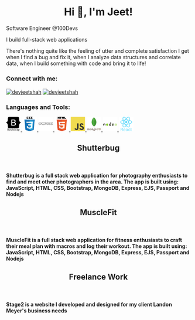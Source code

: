 <h1 align="center">Hi 👋, I'm Jeet!</h1>

Software Engineer @100Devs

I build full-stack web applications

There's nothing quite like the feeling of utter and complete satisfaction I get when I find a bug and fix it, when I analyze data structures and correlate data, when I build something with code and bring it to life!

<h3 align="left">Connect with me:</h3>
<p align="left">
<a href="https://twitter.com/devjeetshah" target="blank"><img align="center" src="https://raw.githubusercontent.com/rahuldkjain/github-profile-readme-generator/master/src/images/icons/Social/twitter.svg" alt="devjeetshah" height="30" width="40" /></a>
<a href="https://linkedin.com/in/devjeetshah" target="blank"><img align="center" src="https://raw.githubusercontent.com/rahuldkjain/github-profile-readme-generator/master/src/images/icons/Social/linked-in-alt.svg" alt="devjeetshah" height="30" width="40" /></a>
</p>

<h3 align="left">Languages and Tools:</h3>
<p align="left"> <a href="https://getbootstrap.com" target="_blank" rel="noreferrer"> <img src="https://raw.githubusercontent.com/devicons/devicon/master/icons/bootstrap/bootstrap-plain-wordmark.svg" alt="bootstrap" width="40" height="40"/> </a> <a href="https://www.w3schools.com/css/" target="_blank" rel="noreferrer"> <img src="https://raw.githubusercontent.com/devicons/devicon/master/icons/css3/css3-original-wordmark.svg" alt="css3" width="40" height="40"/> </a> <a href="https://expressjs.com" target="_blank" rel="noreferrer"> <img src="https://raw.githubusercontent.com/devicons/devicon/master/icons/express/express-original-wordmark.svg" alt="express" width="40" height="40"/> </a> <a href="https://www.w3.org/html/" target="_blank" rel="noreferrer"> <img src="https://raw.githubusercontent.com/devicons/devicon/master/icons/html5/html5-original-wordmark.svg" alt="html5" width="40" height="40"/> </a> <a href="https://developer.mozilla.org/en-US/docs/Web/JavaScript" target="_blank" rel="noreferrer"> <img src="https://raw.githubusercontent.com/devicons/devicon/master/icons/javascript/javascript-original.svg" alt="javascript" width="40" height="40"/> </a> <a href="https://www.mongodb.com/" target="_blank" rel="noreferrer"> <img src="https://raw.githubusercontent.com/devicons/devicon/master/icons/mongodb/mongodb-original-wordmark.svg" alt="mongodb" width="40" height="40"/> </a> <a href="https://nodejs.org" target="_blank" rel="noreferrer"> <img src="https://raw.githubusercontent.com/devicons/devicon/master/icons/nodejs/nodejs-original-wordmark.svg" alt="nodejs" width="40" height="40"/> </a> <a href="https://reactjs.org/" target="_blank" rel="noreferrer"> <img src="https://raw.githubusercontent.com/devicons/devicon/master/icons/react/react-original-wordmark.svg" alt="react" width="40" height="40"/> </a> </p>

<p>
   <h2 align="center">Shutterbug</h2>

   <a href="https://shutterbug.cyclic.app/"><img src="https://github.com/DevJeetShah/full-stack-app-shutterbug/blob/main/public/images/shuttergif1.gif" alt=""></a>

   <h4>Shutterbug is a full stack web application for photography enthusiasts to find and meet other photographers in the area. The app is built using: JavaScript, HTML, CSS, Bootstrap, MongoDB, Express, EJS, Passport and Nodejs</h4>
    
</p>

<p>
   <h2 align="center">MuscleFit</h2>

   <a href="https://musclefit.cyclic.app/"><img src="https://github.com/DevJeetShah/full-stack-web-app-musclefit/blob/main/public/images/muscleFitAppGif.gif" alt=""></a>

   <h4>MuscleFit is a full stack web application for fitness enthusiasts to craft their meal plan with macros and log their workout. The app is built using: JavaScript, HTML, CSS, Bootstrap, MongoDB, Express, EJS, Passport and Nodejs</h4>
    
</p>

<p>
   <h2 align="center">Freelance Work</h2>

   <a href="https://www.sdrhelper.com/"><img src="https://github.com/DevJeetShah/DevJeetShah/blob/main/stage2gif.gif" alt=""></a>

   <h4>Stage2 is a website I developed and designed for my client Landon Meyer's business needs</h4>
    
</p>



